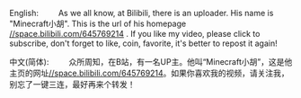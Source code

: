 English:
&nbsp;&nbsp;&nbsp;&nbsp;&nbsp;&nbsp;&nbsp;&nbsp;As we all know, at Bilibili, there is an uploader. His name is &quot;Minecraft小胡&quot;. This is the url of his homepage [//space.bilibili.com/645769214](https://space.bilibili.com/645769214 "//space.bilibili.com/645769214") . If you like my video, please click to subscribe, don&#39;t forget to like, coin, favorite, it&#39;s better to repost it again!

中文&#40;简体&#41;:
&nbsp;&nbsp;&nbsp;&nbsp;&nbsp;&nbsp;&nbsp;&nbsp;众所周知，在B站，有一名UP主。他叫“Minecraft小胡”，这是他主页的网址[//space.bilibili.com/645769214](https://space.bilibili.com/645769214 "//space.bilibili.com/645769214")。如果你喜欢我的视频，请关注我，别忘了一键三连，最好再来个转发！
